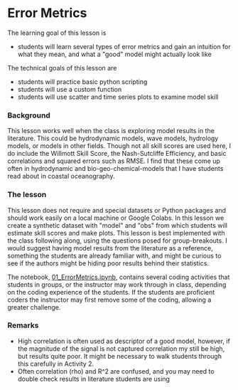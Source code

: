 # Error Metrics

The learning goal of this lesson is
* students will learn several types of error metrics and gain an intuition for what they mean, and what a "good" model might actually look like

The technical goals of this lesson are
* students will practice basic python scripting
* students will use a custom function
* students will use scatter and time series plots to examine model skill

### Background

This lesson works well when the class is exploring model results in the literature. This could be hydrodynamic models, wave models, hydrology models, or models in other fields. Though not all skill scores are used here, I do include the Willmott Skill Score, the Nash-Sutcliffe Efficiency, and basic correlations and squared errors such as RMSE. I find that these come up often in hydrodynamic and bio-geo-chemical-models that I have students read about in coastal oceanography.

### The lesson

This lesson does not require and special datasets or Python packages and should work easily on a local machine or Google Colabs. In this lesson we create a synthetic dataset with "model" and "obs" from which students will estimate skill scores and make plots. This lesson is best implemented with the class following along, using the questions posed for group-breakouts. I would suggest having model results from the literature as a reference, something the students are already familiar with, and might be curious to see if the authors might be hiding poor results behind their statistics.

The notebook, [01_ErrorMetrics.ipynb](01_ErrorMetrics.ipynb), contains several coding activities that students in groups, or the instructor may work through in class, depending on the coding experience of the students. If the students are proficient coders the instructor may first remove some of the coding, allowing a greater challenge.

### Remarks
* High correlation is often used as descriptor of a good model, however, if the magnitude of the signal is not captured correlation my still be high, but results quite poor. It might be necessary to walk students through this carefully in Activity 2.
* Often correlation (rho) and R^2 are confused, and you may need to double check results in literature students are using

